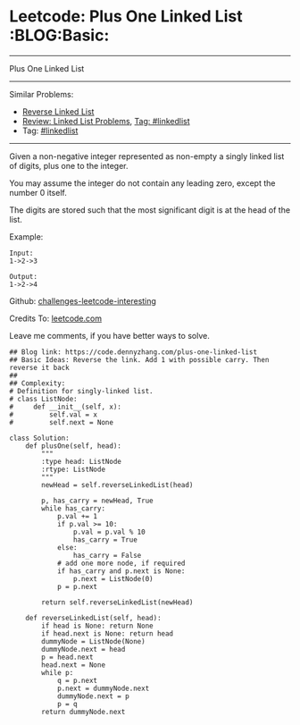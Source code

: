 # Leetcode: Plus One Linked List     :BLOG:Basic:


---

Plus One Linked List  

---

Similar Problems:  
-   [Reverse Linked List](https://code.dennyzhang.com/reverse-linked-list)
-   [Review: Linked List Problems](https://code.dennyzhang.com/review-linkedlist), [Tag: #linkedlist](https://code.dennyzhang.com/tag/linkedlist)
-   Tag: [#linkedlist](https://code.dennyzhang.com/tag/linkedlist)

---

Given a non-negative integer represented as non-empty a singly linked list of digits, plus one to the integer.  

You may assume the integer do not contain any leading zero, except the number 0 itself.  

The digits are stored such that the most significant digit is at the head of the list.  

Example:  

    Input:
    1->2->3
    
    Output:
    1->2->4

Github: [challenges-leetcode-interesting](https://github.com/DennyZhang/challenges-leetcode-interesting/tree/master/plus-one-linked-list)  

Credits To: [leetcode.com](https://leetcode.com/problems/plus-one-linked-list/description/)  

Leave me comments, if you have better ways to solve.  

    ## Blog link: https://code.dennyzhang.com/plus-one-linked-list
    ## Basic Ideas: Reverse the link. Add 1 with possible carry. Then reverse it back
    ##
    ## Complexity:
    # Definition for singly-linked list.
    # class ListNode:
    #     def __init__(self, x):
    #         self.val = x
    #         self.next = None
    
    class Solution:
        def plusOne(self, head):
            """
            :type head: ListNode
            :rtype: ListNode
            """
            newHead = self.reverseLinkedList(head)
    
            p, has_carry = newHead, True
            while has_carry:
                p.val += 1
                if p.val >= 10:
                    p.val = p.val % 10
                    has_carry = True
                else:
                    has_carry = False
                # add one more node, if required
                if has_carry and p.next is None:
                    p.next = ListNode(0)
                p = p.next
    
            return self.reverseLinkedList(newHead)
    
        def reverseLinkedList(self, head):
            if head is None: return None
            if head.next is None: return head
            dummyNode = ListNode(None)
            dummyNode.next = head
            p = head.next
            head.next = None
            while p:
                q = p.next
                p.next = dummyNode.next
                dummyNode.next = p
                p = q
            return dummyNode.next